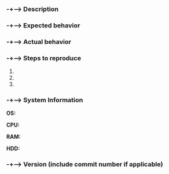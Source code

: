 ### -+--> Description

<!-- Describe how this bug happened, and general information about it. Note that we only speak Arabic and English, so if you're on any other language than we know, then translate. -->
<!-- Note that you need to be as more descriptive as you can so we can understand this bug. -->


### -+--> Expected behavior

<!-- How do you expect KS to behave on the suspected component. -->


### -+--> Actual behavior

<!-- What did the suspected component do instead? -->


### -+--> Steps to reproduce

<!-- Provide clear step-by-step instructions on how do you reporduce this bug. -->
1. 
1. 
1. 

### -+--> System Information

<!-- This is here in case it's a hardware probing problem, but the probing should work normally. -->
**OS:** 

**CPU:** 

**RAM:** 

**HDD:**

### -+--> Version (include commit number if applicable)

<!-- This should be in this format: <Version> (<Commit>). Commit number required for development builds. -->

